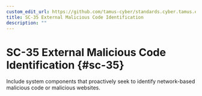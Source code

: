 ```yaml
---
custom_edit_url: https://github.com/tamus-cyber/standards.cyber.tamus.edu/tree/main/content/tamus.edu/TAMUS_profile.xml
title: SC-35 External Malicious Code Identification
description: ""
---
```


# SC-35 External Malicious Code Identification {#sc-35}

Include system components that proactively seek to identify network-based malicious code or malicious websites.


